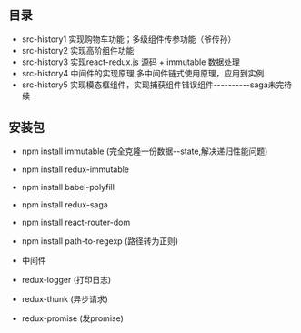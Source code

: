 ## 目录
- src-history1 实现购物车功能；多级组件传参功能（爷传孙）
- src-history2 实现高阶组件功能
- src-history3 实现react-redux.js 源码 + immutable 数据处理  
- src-history4 中间件的实现原理,多中间件链式使用原理，应用到实例
- src-history5 实现模态框组件，实现捕获组件错误组件----------saga未完待续

## 安装包
- npm install immutable (完全克隆一份数据--state,解决递归性能问题)
- npm install redux-immutable
- npm install babel-polyfill
- npm install redux-saga
- npm install react-router-dom
- npm install path-to-regexp (路径转为正则)

- 中间件
 - redux-logger (打印日志)
 - redux-thunk (异步请求)
 - redux-promise (发promise)